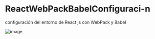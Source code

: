 # ReactWebPackBabelConfiguraci-n
configuración del entorno de React js con WebPack y Babel 

![image](https://user-images.githubusercontent.com/43246228/143807383-beeda9b0-b211-4350-b1fc-36ecda1d17ba.png)
